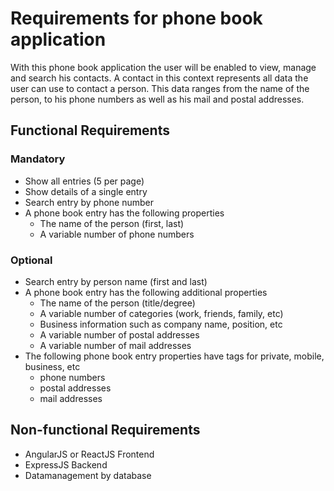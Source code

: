 # Requirements for phone book application

With this phone book application the user will be enabled to view, manage and
search his contacts. A contact in this context represents all data the user can
use to contact a person. This data ranges from the name of the person, to his
phone numbers as well as his mail and postal addresses.


## Functional Requirements

### Mandatory

* Show all entries (5 per page)
* Show details of a single entry
* Search entry by phone number
* A phone book entry has the following properties
  * The name of the person (first, last)
  * A variable number of phone numbers

### Optional

* Search entry by person name (first and last)
* A phone book entry has the following additional properties
  * The name of the person (title/degree)
  * A variable number of categories (work, friends, family, etc)
  * Business information such as company name, position, etc
  * A variable number of postal addresses
  * A variable number of mail addresses
* The following phone book entry properties have tags for private, mobile, business, etc
  * phone numbers
  * postal addresses
  * mail addresses


## Non-functional Requirements

* AngularJS or ReactJS Frontend
* ExpressJS Backend
* Datamanagement by database
